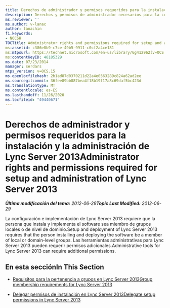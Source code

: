 ```yaml
---
title: Derechos de administrador y permisos requeridos para la instalación y la administración
description: Derechos y permisos de administrador necesarios para la configuración y la administración.
ms.reviewer: ''
ms.author: v-lanac
author: lanachin
f1.keywords:
- NOCSH
TOCTitle: Administrator rights and permissions required for setup and administration
ms:assetid: c386e8b9-c7ce-49b5-9911-c0cf2a4ce181
ms:mtpsurl: https://technet.microsoft.com/en-us/library/Gg412962(v=OCS.15)
ms:contentKeyID: 48185329
ms.date: 07/23/2014
manager: serdars
mtps_version: v=OCS.15
ms.openlocfilehash: 2b1ad87d0370211d22a4e0563289c824a62ad2ee
ms.sourcegitcommit: 36fee89bb887bea4f18b19f17a8c69daf5bc423d
ms.translationtype: MT
ms.contentlocale: es-ES
ms.lasthandoff: 11/26/2020
ms.locfileid: "49440671"
---
```

# <a name="administrator-rights-and-permissions-required-for-setup-and-administration-of-lync-server-2013"></a><span data-ttu-id="5f04b-103">Derechos de administrador y permisos requeridos para la instalación y la administración de Lync Server 2013</span><span class="sxs-lookup"><span data-stu-id="5f04b-103">Administrator rights and permissions required for setup and administration of Lync Server 2013</span></span>

<div data-xmlns="http://www.w3.org/1999/xhtml">

<div class="topic" data-xmlns="http://www.w3.org/1999/xhtml" data-msxsl="urn:schemas-microsoft-com:xslt" data-cs="https://msdn.microsoft.com/">

<div data-asp="https://msdn2.microsoft.com/asp">



</div>

<div id="mainSection">

<div id="mainBody"><span data-ttu-id="5f04b-104">

<span> </span></span><span class="sxs-lookup"><span data-stu-id="5f04b-104">

<span> </span></span></span>

<span data-ttu-id="5f04b-105">_**Última modificación del tema:** 2012-06-29_</span><span class="sxs-lookup"><span data-stu-id="5f04b-105">_**Topic Last Modified:** 2012-06-29_</span></span>

<span data-ttu-id="5f04b-106">La configuración e implementación de Lync Server 2013 requiere que la persona que instala y implementa el software sea miembro de grupos locales o de nivel de dominio.</span><span class="sxs-lookup"><span data-stu-id="5f04b-106">Setup and deployment of Lync Server 2013 requires that the person installing and deploying the software be a member of local or domain-level groups.</span></span> <span data-ttu-id="5f04b-107">Las herramientas administrativas para Lync Server 2013 pueden requerir permisos adicionales.</span><span class="sxs-lookup"><span data-stu-id="5f04b-107">Administrative tools for Lync Server 2013 can require additional permissions.</span></span>

<div>

## <a name="in-this-section"></a><span data-ttu-id="5f04b-108">En esta sección</span><span class="sxs-lookup"><span data-stu-id="5f04b-108">In This Section</span></span>

  - [<span data-ttu-id="5f04b-109">Requisitos para la pertenencia a grupos en Lync Server 2013</span><span class="sxs-lookup"><span data-stu-id="5f04b-109">Group membership requirements for Lync Server 2013</span></span>](lync-server-2013-group-membership-requirements.md)

  - [<span data-ttu-id="5f04b-110">Delegar permisos de instalación en Lync Server 2013</span><span class="sxs-lookup"><span data-stu-id="5f04b-110">Delegate setup permissions in Lync Server 2013</span></span>](lync-server-2013-delegate-setup-permissions.md)

<span data-ttu-id="5f04b-111"></div>

</div>

<span> </span>

</div>

</div>

</span><span class="sxs-lookup"><span data-stu-id="5f04b-111"></div>

</div>

<span> </span>

</div>

</div>

</span></span></div>

